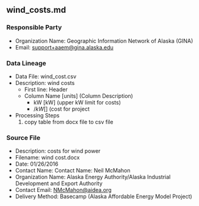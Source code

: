 ## wind_costs.md

### Responsible Party
  * Organization Name: Geographic Information Network of Alaska (GINA)
  * Email: support+aaem@gina.alaska.edu

### Data Lineage
  * Data File: wind_cost.csv
  * Description: wind costs
    * First line: Header
    * Column Name [units] (Column Description)
      * kW [kW] (upper kW limit for costs)
      * $/kW [$] (cost for project
  * Processing Steps
    1. copy table from docx file to csv file

### Source File
  * Description: costs for wind power
  * Filename: wind cost.docx
  * Date: 01/26/2016
  * Contact Name: Contact Name: Neil McMahon
  * Organization Name: Alaska Energy Authority/Alaska Industrial Development and Export Authority
  * Contact Email: NMcMahon@aidea.org
  * Delivery Method: Basecamp (Alaska Affordable Energy Model Project)

